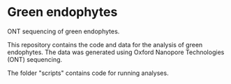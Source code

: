 # Green endophytes
ONT sequencing of green endophytes.

This repository contains the code and data for the analysis of green endophytes. The data was generated using Oxford Nanopore Technologies (ONT) sequencing.

The folder "scripts" contains code for running analyses. 

